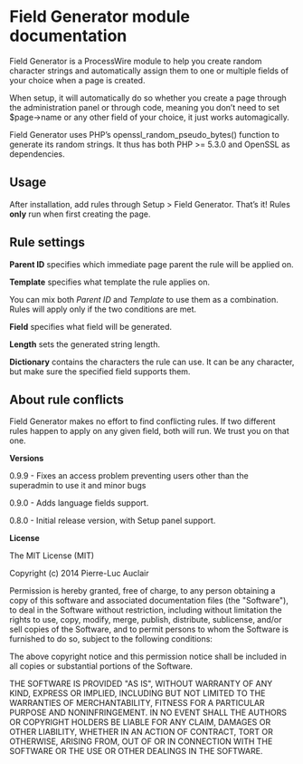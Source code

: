 # Field Generator module documentation
Field Generator is a ProcessWire module to help you create random character strings and automatically assign them to one or multiple fields of your choice when a page is created.

When setup, it will automatically do so whether you create a page through the administration panel or through code, meaning you don’t need to set $page-\>name or any other field of your choice, it just works automagically.

Field Generator uses PHP’s openssl\_random\_pseudo\_bytes() function to generate its random strings. It thus has both PHP \>= 5.3.0 and OpenSSL as dependencies.

## Usage

After installation, add rules through Setup \> Field Generator. That’s it! Rules **only** run when first creating the page.

## Rule settings

**Parent ID** specifies which immediate page parent the rule will be applied on.

**Template** specifies what template the rule applies on.

You can mix both _Parent ID_ and _Template_ to use them as a combination. Rules will apply only if the two conditions are met.

**Field** specifies what field will be generated.

**Length** sets the generated string length.

**Dictionary** contains the characters the rule can use. It can be any character, but make sure the specified field supports them.

## About rule conflicts

Field Generator makes no effort to find conflicting rules. If two different rules happen to apply on any given field, both will run. We trust you on that one.

**Versions**

0.9.9 - Fixes an access problem preventing users other than the superadmin to use it and minor bugs

0.9.0 - Adds language fields support.

0.8.0 - Initial release version, with Setup panel support.

**License**

The MIT License (MIT)

Copyright (c) 2014 Pierre-Luc Auclair

Permission is hereby granted, free of charge, to any person obtaining a copy
of this software and associated documentation files (the "Software"), to deal
in the Software without restriction, including without limitation the rights
to use, copy, modify, merge, publish, distribute, sublicense, and/or sell
copies of the Software, and to permit persons to whom the Software is
furnished to do so, subject to the following conditions:

The above copyright notice and this permission notice shall be included in
all copies or substantial portions of the Software.

THE SOFTWARE IS PROVIDED "AS IS", WITHOUT WARRANTY OF ANY KIND, EXPRESS OR
IMPLIED, INCLUDING BUT NOT LIMITED TO THE WARRANTIES OF MERCHANTABILITY,
FITNESS FOR A PARTICULAR PURPOSE AND NONINFRINGEMENT. IN NO EVENT SHALL THE
AUTHORS OR COPYRIGHT HOLDERS BE LIABLE FOR ANY CLAIM, DAMAGES OR OTHER
LIABILITY, WHETHER IN AN ACTION OF CONTRACT, TORT OR OTHERWISE, ARISING FROM,
OUT OF OR IN CONNECTION WITH THE SOFTWARE OR THE USE OR OTHER DEALINGS IN
THE SOFTWARE.
